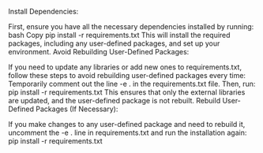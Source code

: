 Install Dependencies:

First, ensure you have all the necessary dependencies installed by running:
bash
Copy
pip install -r requirements.txt
This will install the required packages, including any user-defined packages, and set up your environment.
Avoid Rebuilding User-Defined Packages:

If you need to update any libraries or add new ones to requirements.txt, follow these steps to avoid rebuilding user-defined packages every time:
Temporarily comment out the line -e . in the requirements.txt file.
Then, run:
pip install -r requirements.txt
This ensures that only the external libraries are updated, and the user-defined package is not rebuilt.
Rebuild User-Defined Packages (If Necessary):

If you make changes to any user-defined package and need to rebuild it, uncomment the -e . line in requirements.txt and run the installation again:
pip install -r requirements.txt
